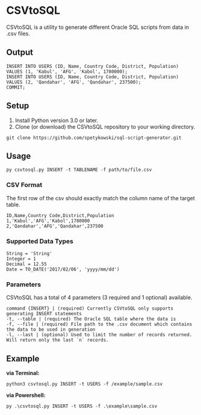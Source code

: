 # CSVtoSQL

CSVtoSQL is a utility to generate different Oracle SQL scripts from data in .csv files.

## Output

```
INSERT INTO USERS (ID, Name, Country Code, District, Population) VALUES (1, 'Kabul', 'AFG', 'Kabol', 1780000);
INSERT INTO USERS (ID, Name, Country Code, District, Population) VALUES (2, 'Qandahar', 'AFG', 'Qandahar', 237500);
COMMIT;
```

## Setup

1. Install Python version 3.0 or later.
2. Clone (or download) the CSVtoSQL repository to your working directory.

```
git clone https://github.com/spetykowski/sql-script-generator.git
```

## Usage

```
py csvtosql.py INSERT -t TABLENAME -f path/to/file.csv
```

### CSV Format
The first row of the csv should exactly match the column name of the target table.

```
ID,Name,Country Code,District,Population
1,'Kabul','AFG','Kabol',1780000
2,'Qandahar','AFG','Qandahar',237500
```

### Supported Data Types

```
String = 'String'
Integer = 1
Decimal = 12.55
Date = TO_DATE('2017/02/06', 'yyyy/mm/dd')
```

### Parameters
CSVtoSQL has a total of 4 parameters (3 required and 1 optional) available.

```
command {INSERT} | (required) Currently CSVtoSQL only supports generating INSERT statements
-t, --table | (required) The Oracle SQL table where the data is 
-f, --file | (required) File path to the .csv document which contains the data to be used in generation
-l, --last | (optional) Used to limit the number of records returned. Will return only the last `n` records.
```

## Example

**via Terminal:**
```
python3 csvtosql.py INSERT -t USERS -f /example/sample.csv
```

**via Powershell:**
```
py .\csvtosql.py INSERT -t USERS -f .\example\sample.csv
```
